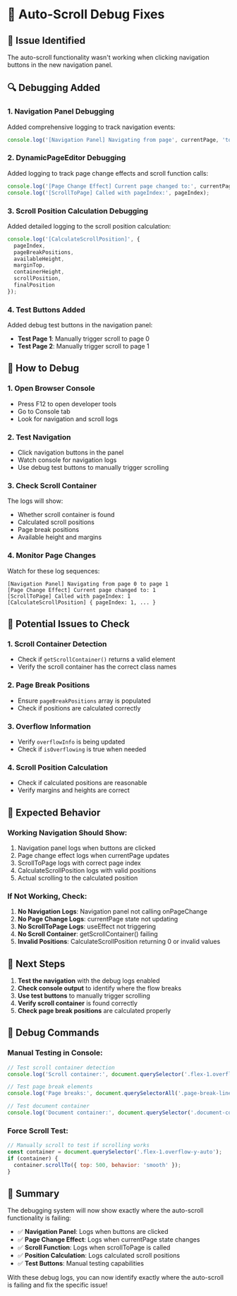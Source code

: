 # 🔧 Auto-Scroll Debug Fixes

## 🎯 **Issue Identified**
The auto-scroll functionality wasn't working when clicking navigation buttons in the new navigation panel.

## 🔍 **Debugging Added**

### **1. Navigation Panel Debugging**
Added comprehensive logging to track navigation events:
```typescript
console.log('[Navigation Panel] Navigating from page', currentPage, 'to page', validatedPageIndex);
```

### **2. DynamicPageEditor Debugging**
Added logging to track page change effects and scroll function calls:
```typescript
console.log('[Page Change Effect] Current page changed to:', currentPage);
console.log('[ScrollToPage] Called with pageIndex:', pageIndex);
```

### **3. Scroll Position Calculation Debugging**
Added detailed logging to the scroll position calculation:
```typescript
console.log('[CalculateScrollPosition]', {
  pageIndex,
  pageBreakPositions,
  availableHeight,
  marginTop,
  containerHeight,
  scrollPosition,
  finalPosition
});
```

### **4. Test Buttons Added**
Added debug test buttons in the navigation panel:
- **Test Page 1**: Manually trigger scroll to page 0
- **Test Page 2**: Manually trigger scroll to page 1

## 🧪 **How to Debug**

### **1. Open Browser Console**
- Press F12 to open developer tools
- Go to Console tab
- Look for navigation and scroll logs

### **2. Test Navigation**
- Click navigation buttons in the panel
- Watch console for navigation logs
- Use debug test buttons to manually trigger scrolling

### **3. Check Scroll Container**
The logs will show:
- Whether scroll container is found
- Calculated scroll positions
- Page break positions
- Available height and margins

### **4. Monitor Page Changes**
Watch for these log sequences:
```
[Navigation Panel] Navigating from page 0 to page 1
[Page Change Effect] Current page changed to: 1
[ScrollToPage] Called with pageIndex: 1
[CalculateScrollPosition] { pageIndex: 1, ... }
```

## 🔧 **Potential Issues to Check**

### **1. Scroll Container Detection**
- Check if `getScrollContainer()` returns a valid element
- Verify the scroll container has the correct class names

### **2. Page Break Positions**
- Ensure `pageBreakPositions` array is populated
- Check if positions are calculated correctly

### **3. Overflow Information**
- Verify `overflowInfo` is being updated
- Check if `isOverflowing` is true when needed

### **4. Scroll Position Calculation**
- Check if calculated positions are reasonable
- Verify margins and heights are correct

## 🎯 **Expected Behavior**

### **Working Navigation Should Show:**
1. Navigation panel logs when buttons are clicked
2. Page change effect logs when currentPage updates
3. ScrollToPage logs with correct page index
4. CalculateScrollPosition logs with valid positions
5. Actual scrolling to the calculated position

### **If Not Working, Check:**
1. **No Navigation Logs**: Navigation panel not calling onPageChange
2. **No Page Change Logs**: currentPage state not updating
3. **No ScrollToPage Logs**: useEffect not triggering
4. **No Scroll Container**: getScrollContainer() failing
5. **Invalid Positions**: CalculateScrollPosition returning 0 or invalid values

## 🚀 **Next Steps**

1. **Test the navigation** with the debug logs enabled
2. **Check console output** to identify where the flow breaks
3. **Use test buttons** to manually trigger scrolling
4. **Verify scroll container** is found correctly
5. **Check page break positions** are calculated properly

## 📝 **Debug Commands**

### **Manual Testing in Console:**
```javascript
// Test scroll container detection
console.log('Scroll container:', document.querySelector('.flex-1.overflow-y-auto'));

// Test page break elements
console.log('Page breaks:', document.querySelectorAll('.page-break-line'));

// Test document container
console.log('Document container:', document.querySelector('.document-container'));
```

### **Force Scroll Test:**
```javascript
// Manually scroll to test if scrolling works
const container = document.querySelector('.flex-1.overflow-y-auto');
if (container) {
  container.scrollTo({ top: 500, behavior: 'smooth' });
}
```

## 🎯 **Summary**

The debugging system will now show exactly where the auto-scroll functionality is failing:

- ✅ **Navigation Panel**: Logs when buttons are clicked
- ✅ **Page Change Effect**: Logs when currentPage state changes
- ✅ **Scroll Function**: Logs when scrollToPage is called
- ✅ **Position Calculation**: Logs calculated scroll positions
- ✅ **Test Buttons**: Manual testing capabilities

With these debug logs, you can now identify exactly where the auto-scroll is failing and fix the specific issue!
